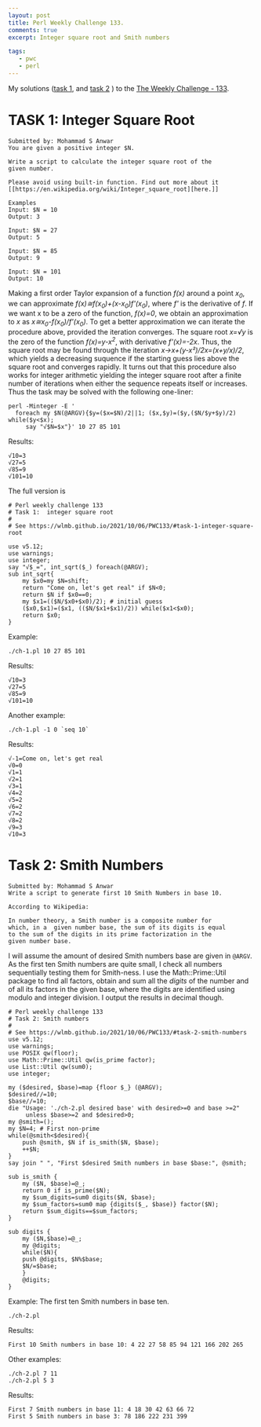 ```yaml
---
layout: post
title: Perl Weekly Challenge 133.
comments: true
excerpt: Integer square root and Smith numbers

tags:
   - pwc
   - perl
---
```


My solutions
([task 1](https://github.com/wlmb/perlweeklychallenge-club/blob/master/challenge-133/wlmb/perl/ch-1.pl),
and
[task 2](https://github.com/wlmb/perlweeklychallenge-club/blob/master/challenge-133/wlmb/perl/ch-2.pl)
)
to the  [The Weekly Challenge - 133](https://theweeklychallenge.org/blog/perl-weekly-challenge-133).


# TASK 1: Integer Square Root

    Submitted by: Mohammad S Anwar
    You are given a positive integer $N.

    Write a script to calculate the integer square root of the
    given number.

    Please avoid using built-in function. Find out more about it
    [[https://en.wikipedia.org/wiki/Integer_square_root][here.]]

    Examples
    Input: $N = 10
    Output: 3

    Input: $N = 27
    Output: 5

    Input: $N = 85
    Output: 9

    Input: $N = 101
    Output: 10

Making a first order Taylor expansion of a function *f(x)* around a
point *x<sub>0</sub>*, we can approximate *f(x)≅f(x<sub>0</sub>)+(x-x<sub>0</sub>)f'(x<sub>0</sub>)*, where
*f'* is the derivative of *f*. If we want x to be a zero of the
function, *f(x)=0*, we obtain an approximation to *x* as
*x≅x<sub>0</sub>-f(x<sub>0</sub>)/f'(x<sub>0</sub>)*. To get a better approximation we can iterate
the procedure above, provided the iteration converges. The square root *x=√y* is the zero of the
function *f(x)=y-x<sup>2</sup>*, with derivative *f'(x)=-2x*. Thus, the square
root may be found through the iteration *x→x+(y-x²)/2x=(x+y/x)/2*,
which yields a decreasing suquence if the starting guess lies above
the square root and converges rapidly. It turns out that this
procedure also works for integer arithmetic yielding the integer
square root after a finite number of iterations when either the
sequence repeats itself or increases. Thus the task may be solved with
the following one-liner:

    perl -Minteger -E '
      foreach my $N(@ARGV){$y=($x=$N)/2||1; ($x,$y)=($y,($N/$y+$y)/2) while($y<$x);
         say "√$N=$x"}' 10 27 85 101

Results:

    √10=3
    √27=5
    √85=9
    √101=10

The full version is


    # Perl weekly challenge 133
    # Task 1:  integer square root
    #
    # See https://wlmb.github.io/2021/10/06/PWC133/#task-1-integer-square-root

    use v5.12;
    use warnings;
    use integer;
    say "√$_=", int_sqrt($_) foreach(@ARGV);
    sub int_sqrt{
        my $x0=my $N=shift;
        return "Come on, let's get real" if $N<0;
        return $N if $x0==0;
        my $x1=(($N/$x0+$x0)/2); # initial guess
        ($x0,$x1)=($x1, (($N/$x1+$x1)/2)) while($x1<$x0);
        return $x0;
    }

Example:

    ./ch-1.pl 10 27 85 101

Results:

    √10=3
    √27=5
    √85=9
    √101=10

Another example:

    ./ch-1.pl -1 0 `seq 10`

Results:

    √-1=Come on, let's get real
    √0=0
    √1=1
    √2=1
    √3=1
    √4=2
    √5=2
    √6=2
    √7=2
    √8=2
    √9=3
    √10=3


# Task 2: Smith Numbers

    Submitted by: Mohammad S Anwar
    Write a script to generate first 10 Smith Numbers in base 10.

    According to Wikipedia:

    In number theory, a Smith number is a composite number for
    which, in a  given number base, the sum of its digits is equal
    to the sum of the digits in its prime factorization in the
    given number base.

I will assume the amount of desired Smith numbers base are
given in `@ARGV`.
As the first ten Smith numbers are quite small, I check
all numbers sequentially testing them for Smith-ness. I use
the Math::Prime::Util package to find all factors, obtain and
sum all the *digits* of the number and of all its factors in the
given base, where the digits are identified using modulo and
integer division. I output the results in decimal though.

    # Perl weekly challenge 133
    # Task 2: Smith numbers
    #
    # See https://wlmb.github.io/2021/10/06/PWC133/#task-2-smith-numbers
    use v5.12;
    use warnings;
    use POSIX qw(floor);
    use Math::Prime::Util qw(is_prime factor);
    use List::Util qw(sum0);
    use integer;

    my ($desired, $base)=map {floor $_} (@ARGV);
    $desired//=10;
    $base//=10;
    die "Usage: './ch-2.pl desired base' with desired>=0 and base >=2"
         unless $base>=2 and $desired>0;
    my @smith=();
    my $N=4; # First non-prime
    while(@smith<$desired){
        push @smith, $N if is_smith($N, $base);
        ++$N;
    }
    say join " ", "First $desired Smith numbers in base $base:", @smith;

    sub is_smith {
        my ($N, $base)=@_;
        return 0 if is_prime($N);
        my $sum_digits=sum0 digits($N, $base);
        my $sum_factors=sum0 map {digits($_, $base)} factor($N);
        return $sum_digits==$sum_factors;
    }

    sub digits {
        my ($N,$base)=@_;
        my @digits;
        while($N){
    	push @digits, $N%$base;
    	$N/=$base;
        }
        @digits;
    }

Example: The first ten Smith numbers in base ten.

    ./ch-2.pl

Results:

    First 10 Smith numbers in base 10: 4 22 27 58 85 94 121 166 202 265

Other examples:

    ./ch-2.pl 7 11
    ./ch-2.pl 5 3

Results:

    First 7 Smith numbers in base 11: 4 18 30 42 63 66 72
    First 5 Smith numbers in base 3: 78 186 222 231 399
